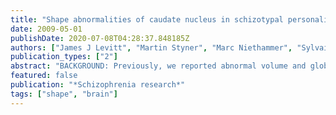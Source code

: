```yaml
---
title: "Shape abnormalities of caudate nucleus in schizotypal personality disorder."
date: 2009-05-01
publishDate: 2020-07-08T04:28:37.848185Z
authors: ["James J Levitt", "Martin Styner", "Marc Niethammer", "Sylvain Bouix", "Min-Seong Koo", "Martina M Voglmaier", "Chandlee C Dickey", "Margaret A Niznikiewicz", "Ron Kikinis", "Robert W McCarley", "Martha E Shenton"]
publication_types: ["2"]
abstract: "BACKGROUND: Previously, we reported abnormal volume and global shape in the caudate nucleus in schizotypal personality disorder (SPD). Here, we use a new shape measure which importantly permits local in addition to global shape analysis, as well as local correlations with behavioral measures. METHODS: Thirty-two female and 15 male SPDs, and 29 female and 14 male normal controls (NCLs), underwent brain magnetic resonance imaging (MRI). We assessed caudate shape measures using spherical harmonic-point distribution model (SPHARM-PDM) methodology. RESULTS: We found more pronounced global shape differences in the right caudate in male and female SPD, compared with NCLs. Local shape differences, principally in the caudate head, survived statistical correction on the right. Also, we performed correlations between local surface deformations with clinical measures and found significant correlations between local shape deflated deformations in the anterior medial surface of the caudate with verbal learning capacity in female SPD. CONCLUSIONS: Using SPHARM-PDM methodology, we found both global and local caudate shape abnormalities in male and female SPD, particularly right-sided, and largely restricted to limbic and cognitive anterior caudate. The most important and novel findings were bilateral statistically significant correlations between local surface deflations in the anterior medial surface of the head of the caudate and verbal learning capacity in female SPD. By extension, these local caudate correlation findings implicate the ventromedial prefrontal cortex (vmPFC), which innervates that area of the caudate, and demonstrate the utility of local shape analysis to investigate the relationship between specific subcortical and cortical brain structures in neuropsychiatric conditions."
featured: false
publication: "*Schizophrenia research*"
tags: ["shape", "brain"]
---
```


